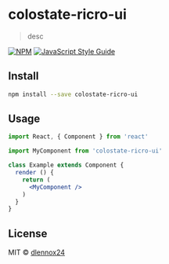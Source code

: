 # colostate-ricro-ui

> desc

[![NPM](https://img.shields.io/npm/v/colostate-ricro-ui.svg)](https://www.npmjs.com/package/colostate-ricro-ui) [![JavaScript Style Guide](https://img.shields.io/badge/code_style-standard-brightgreen.svg)](https://standardjs.com)

## Install

```bash
npm install --save colostate-ricro-ui
```

## Usage

```jsx
import React, { Component } from 'react'

import MyComponent from 'colostate-ricro-ui'

class Example extends Component {
  render () {
    return (
      <MyComponent />
    )
  }
}
```

## License

MIT © [dlennox24](https://github.com/dlennox24)
